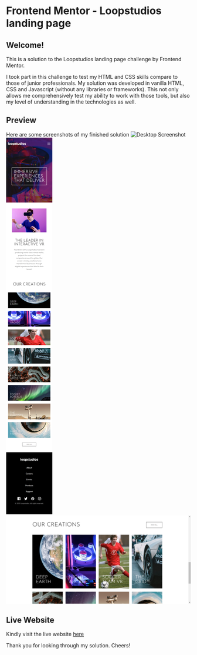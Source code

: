 # Frontend Mentor - Loopstudios landing page

## Welcome!

This is a solution to the Loopstudios landing page challenge by Frontend Mentor.

I took part in this challenge to test my HTML and CSS skills compare to those of junior professionals. My solution was developed in vanilla HTML, CSS and Javascript (without any libraries or frameworks). This not only allows me comprehensively test my ability to work with those tools, but also my level of understanding in the technologies as well.

## Preview

Here are some screenshots of my finished solution
![Desktop Screenshot](/images/for-README/screencapture-loopstudios.png)
![Mobile Version](/images/for-README/loopstudios_capture_mobile.png)
![Creations Grid](/images/for-README/creations-grid-capture.jpg)

## Live Website

Kindly visit the live website <a target="_blank" href="blaise.loopstudios.vercel.app">here</a>

Thank you for looking through my solution. Cheers!